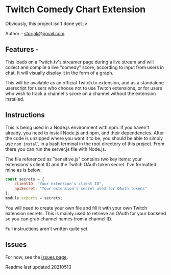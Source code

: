 # Twitch Comedy Chart Extension

Obviously, this project isn't done yet ;v

Author - storjak@gmail.com

## Features -

This loads on a Twitch.tv's streamer page during a live stream and will collect and compile a live "comedy" score, according to input from users in chat.  It will visually display it in the form of a graph.

This will be available as an official Twitch.tv extension, and as a standalone userscript for users who choose not to use Twitch extensions, or for users who wish to track a channel's score on a channel without the extension installed.

## Instructions

This is being used in a Node.js environment with npm.  If you haven't already, you need to install Node.js and npm, and their dependencies.  After the code is unzipped where you want it to be, you should be able to simply use `npm install` in a bash terminal in the root directory of this project.  From there you can run the server.js file with Node.js.

The file referenced as "sensitive.js" contains two key items: your extensions's client ID and the Twitch OAuth token secret.  I've formatted mine as is below:
```javascript
const secrets = {
    clientID: "Your extension's client ID",
    apiSecret: "Your extension's secret used for OAuth tokens"
};
module.exports = secrets;
```
You will need to create your own file and fill it with your own Twitch extension secrets.  This is mainly used to retrieve an OAuth for your backend so you can grab channel names from a channel ID.

Full instructions aren't written quite yet.

## Issues

For now, see the [issues page](https://github.com/storjak/Comedy-Score-Chart/issues).

Readme last updated 20210513
